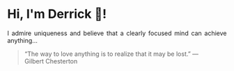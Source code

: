 # Hi, I'm Derrick 👋!
<p align="justify">I admire uniqueness and believe that a clearly focused mind can achieve anything...</p> 
<!-- #quote-start -->
<blockquote>&ldquo;The way to love anything is to realize that it may be lost.&rdquo; &mdash; <footer>Gilbert Chesterton</footer></blockquote>
<!-- #quote-end -->
